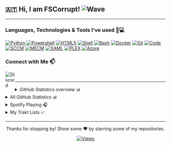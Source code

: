 ## 🇦🇹 Hi, I am FSCorrupt! <img alt="Wave" height="25px" src="https://i.imgur.com/3XPhsvI.gif">

---

### Languages, Technologies & Tools I've used 🚀💻

[![Python](https://img.shields.io/static/v1?style=for-the-badge&logo=Python&logoColor=FFFFFF&message=Python&color=3776AB&label=)](https://www.python.org/)
[![Powershell](https://img.shields.io/static/v1?style=for-the-badge&logo=Powershell&logoColor=FFFFFF&message=Powershell&color=00ADD8&label=)](https://learn.microsoft.com/en-us/powershell/)
[![HTML5](https://img.shields.io/static/v1?style=for-the-badge&logo=HTML5&logoColor=FFFFFF&message=HTML5&color=E34F26&label=)](https://html.spec.whatwg.org/multipage/)
[![Shell](https://img.shields.io/static/v1?style=for-the-badge&logo=Shell&logoColor=FFFFFF&message=Shell&color=1572B6&label=)](https://www.shellscript.sh/)
[![Bash](https://img.shields.io/static/v1?style=for-the-badge&logo=Bash&logoColor=FFFFFF&message=Bash&color=4FC08D&label=)](https://www.shellscript.sh/)
[![Docker](https://img.shields.io/static/v1?style=for-the-badge&logo=Docker&logoColor=FFFFFF&message=Docker&color=2496ED&label=)](https://www.docker.com/)
[![Git](https://img.shields.io/static/v1?style=for-the-badge&logo=Git&message=Git&logoColor=FFFFFF&color=F05032&label=)](https://git-scm.com/)
[![Code](https://img.shields.io/static/v1?style=for-the-badge&logo=Visual+Studio+Code&logoColor=FFFFFF&message=Code&color=007ACC&label=)](https://code.visualstudio.com/)
[![SCCM](https://img.shields.io/static/v1?style=for-the-badge&message=SCCM&color=007ADD&label=)](https://learn.microsoft.com/en-us/mem/configmgr/)
[![MECM](https://img.shields.io/static/v1?style=for-the-badge&message=MECM&color=009ADD&label=)](https://learn.microsoft.com/en-us/mem/configmgr/)
[![XAML](https://img.shields.io/static/v1?style=for-the-badge&logo=XAML&logoColor=FFFFFF&message=XAML&color=007ACC&label=)](https://learn.microsoft.com/en-us/dotnet/desktop/wpf/xaml/?view=netdesktop-6.0)
[![PLEX](https://img.shields.io/static/v1?style=for-the-badge&message=PLEX&color=FFA500&label=)](https://www.plex.tv/)
[![Azure](https://img.shields.io/static/v1?style=for-the-badge&message=Azure&color=010ADD&label=)](https://www.plex.tv/)

### Connect with Me 📫

<p>
  <a href="https://discordapp.com/users/327832511398805504">
    <img align="left" alt="Discord" title="Discord" width="30px" src="https://www.freepnglogos.com/uploads/discord-logo-png/concours-discord-cartes-voeux-fortnite-france-6.png">
  </a>
</p>
<br>




---

<details close>
<summary>GitHub Statistics overview 📊</summary>
<br>
<p>
  <a href="https://github.com/fscorrupt" width="100%">
    <img alt="GitHub Stats" height="165px" src="https://github-readme-stats-ichbinleoon.vercel.app/api?username=fscorrupt&count_private=true&show_icons=true&theme=dark&hide_border=true&hide_title=true&include_all_commits=true">
    <img alt="Top Langs" height="165px" src="https://github-readme-stats-ichbinleoon.vercel.app/api/top-langs?username=fscorrupt&langs_count=10&layout=compact&hide_border=true&theme=dark">
  </a>
</p>
</details>

<details close>
<summary>All GitHub Statistics 📊</summary>
<br>
<p>
  <a href="https://github.com/fscorrupt" width="100%">
    <img alt="GitHub Stats Big" src="./github-metrics.svg">
  </a>
</p>
</details>

<details close>
<summary>Spotify Playing 🎧</summary>
<br>
<p>
  <a href="https://open.spotify.com/user/ihe9gqlk9zkk72y3vxahtmao3">
    <img alt="Spotify" height="200px" src="https://spotify-github-profile.vercel.app/api/view?uid=ihe9gqlk9zkk72y3vxahtmao3&cover_image=false&theme=default">
  </a>
</p>
</details>

<details close>
<summary>My Trakt Lists 📈</summary>
<!-- Trakt Lists Start -->
<br>
Anime Shows:

- [Crunchyroll Shows available in Germany & Austria](https://trakt.tv/users/fs-corrupt/lists/crunchyroll-shows)

- [Anime Shows not on Netflix/Amazon available in Germany & Austria](https://trakt.tv/users/fs-corrupt/lists/anime-s-not-on-amazon-or-netflix)

- [Amazon Anime Shows available in Germany & Austria](https://trakt.tv/users/fs-corrupt/lists/amazon-anime-s)

- [Netflix Anime Shows available in Germany & Austria](https://trakt.tv/users/fs-corrupt/lists/netflix-anime-s)

Shows:

- [Apple Shows available in Germany & Austria](https://trakt.tv/users/fs-corrupt/lists/apple-shows)

- [Disney Shows available in Germany & Austria](https://trakt.tv/users/fs-corrupt/lists/disney-shows)

- [Amazon Shows available in Germany & Austria](https://trakt.tv/users/fs-corrupt/lists/amazon-shows)

- [Top Rated Trending Shows](https://trakt.tv/users/fs-corrupt/lists/top-rated-trending-shows)

- [Netflix Shows available in Germany & Austria](https://trakt.tv/users/fs-corrupt/lists/netflix-shows)

Movies:

- [Apple Movies available in Germany & Austria](https://trakt.tv/users/fs-corrupt/lists/apple-movies)

- [Disney Movies available in Germany & Austria](https://trakt.tv/users/fs-corrupt/lists/disney-movies)

- [Amazon Movies available in Germany & Austria](https://trakt.tv/users/fs-corrupt/lists/amazon-movies)

- [Netflix Movies available in Germany & Austria](https://trakt.tv/users/fs-corrupt/lists/netflix-movies)

- [Crunchyroll Movies available in Germany & Austria](https://trakt.tv/users/fs-corrupt/lists/crunchyroll-movies)

- [Top Rated Trending Movies](https://trakt.tv/users/fs-corrupt/lists/top-rated-trending-movies)

- [Best Rated Movies in 2021](https://trakt.tv/users/fs-corrupt/lists/best-rated-in-2021)

- [Best Rated Movies in 2022](https://trakt.tv/users/fs-corrupt/lists/best-rated-in-2022)

- [Best Movies of Austria](https://trakt.tv/users/fs-corrupt/lists/best-of-austria)

<!-- Trakt Lists End -->
</details>

---

<p align="center">Thanks for stopping by! Show some ❤️ by starring some of my repositories.</p>
<p align="center">
  <a href="https://github.com/IchBinLeoon/IchBinLeoon/actions">
    <img alt="Views" src="https://komarev.com/ghpvc/?username=fscorrupt&label=PROFILE+VIEWS&color=orange">
  </a>
</p>
